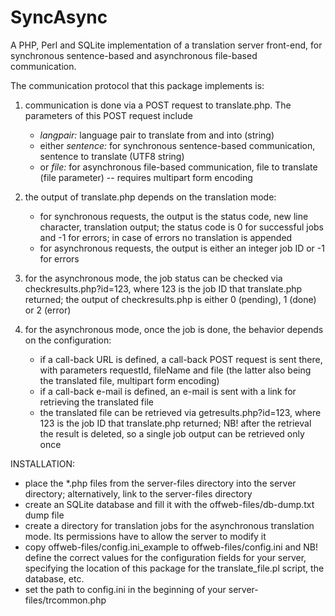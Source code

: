 SyncAsync
==========

A PHP, Perl and SQLite implementation of a translation server front-end, for synchronous sentence-based and asynchronous file-based communication.

The communication protocol that this package implements is:

1. communication is done via a POST request to translate.php. The parameters of this POST request include
    + *langpair:* language pair to translate from and into (string)
    + either *sentence:* for synchronous sentence-based communication, sentence to translate (UTF8 string)
    + or *file:* for asynchronous file-based communication, file to translate (file parameter) -- requires multipart form encoding

2. the output of translate.php depends on the translation mode:
    + for synchronous requests, the output is the status code, new line character, translation output; the status code is 0 for successful jobs
      and -1 for errors; in case of errors no translation is appended
    + for asynchronous requests, the output is either an integer job ID or -1 for errors

3. for the asynchronous mode, the job status can be checked via checkresults.php?id=123, where 123 is the job ID that translate.php returned;
the output of checkresults.php is either 0 (pending), 1 (done) or 2 (error)

4. for the asynchronous mode, once the job is done, the behavior depends on the configuration:
    + if a call-back URL is defined, a call-back POST request is sent there, with parameters requestId, fileName and file
      (the latter also being the translated file, multipart form encoding)
    + if a call-back e-mail is defined, an e-mail is sent with a link for retrieving the translated file
    + the translated file can be retrieved via getresults.php?id=123, where 123 is the job ID that translate.php returned;
      NB! after the retrieval the result is deleted, so a single job output can be retrieved only once

INSTALLATION:
- place the \*.php files from the server-files directory into the server directory; alternatively,
  link to the server-files directory
- create an SQLite database and fill it with the offweb-files/db-dump.txt dump file
- create a directory for translation jobs for the asynchronous translation mode. Its permissions have to allow the server to modify it
- copy offweb-files/config.ini\_example to offweb-files/config.ini and NB! define the correct values
  for the configuration fields for your server, specifying the location of this package for the
  translate\_file.pl script, the database, etc.
- set the path to config.ini in the beginning of your server-files/trcommon.php
